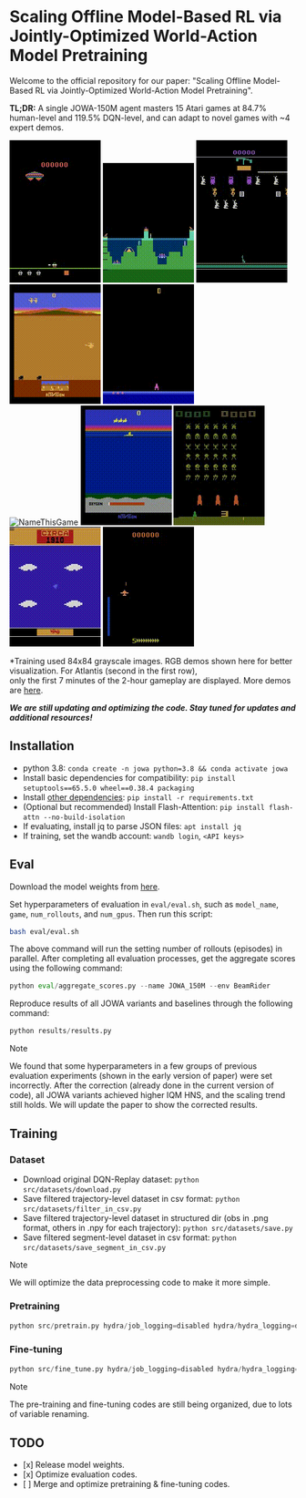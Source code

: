 # Scaling Offline Model-Based RL via Jointly-Optimized World-Action Model Pretraining

Welcome to the official repository for our paper: "Scaling Offline Model-Based RL via Jointly-Optimized World-Action Model Pretraining".

**TL;DR:** A single JOWA-150M agent masters 15 Atari games at 84.7% human-level and 119.5% DQN-level, and can adapt to novel games with ~4 expert demos.

<div class="gallery">
    <div class="row">
      <img src="https://raw.githubusercontent.com/CJReinforce/JOWA_agents/refs/heads/master/static/images/Assault.gif" alt="Assault">
      <img src="https://raw.githubusercontent.com/CJReinforce/JOWA_agents/refs/heads/master/static/images/Atlantis.gif" alt="Atlantis">
      <img src="https://raw.githubusercontent.com/CJReinforce/JOWA_agents/refs/heads/master/static/images/Carnival.gif" alt="Carnival">
      <img src="https://raw.githubusercontent.com/CJReinforce/JOWA_agents/refs/heads/master/static/images/ChopperCommand.gif" alt="ChopperCommand">
      <img src="https://raw.githubusercontent.com/CJReinforce/JOWA_agents/refs/heads/master/static/images/DemonAttack.gif" alt="DemonAttack">
    </div>
    <div class="row">
      <img src="https://raw.githubusercontent.com/CJReinforce/JOWA_agents/refs/heads/master/static/images/NameThisGame.gif" alt="NameThisGame">
      <img src="https://raw.githubusercontent.com/CJReinforce/JOWA_agents/refs/heads/master/static/images/Seaquest.gif" alt="Seaquest">
      <img src="https://raw.githubusercontent.com/CJReinforce/JOWA_agents/refs/heads/master/static/images/SpaceInvaders.gif" alt="SpaceInvaders">
      <img src="https://raw.githubusercontent.com/CJReinforce/JOWA_agents/refs/heads/master/static/images/TimePilot.gif" alt="TimePilot">
      <img src="https://raw.githubusercontent.com/CJReinforce/JOWA_agents/refs/heads/master/static/images/Zaxxon.gif" alt="Zaxxon">
    </div>
    <p class="note">
      *Training used 84x84 grayscale images. RGB demos shown here for better visualization. For Atlantis (second in the first row), <br>
        only the first 7 minutes of the 2-hour gameplay are displayed. More demos are <a href=demos/>here</a>.
    </p>
</div>
  
***We are still updating and optimizing the code. Stay tuned for updates and additional resources!***

## Installation

- python 3.8: `conda create -n jowa python=3.8 && conda activate jowa`
- Install basic dependencies for compatibility: `pip install setuptools==65.5.0 wheel==0.38.4 packaging`
- Install [other dependencies](requirements.txt): `pip install -r requirements.txt`
- (Optional but recommended) Install Flash-Attention: `pip install flash-attn --no-build-isolation`
- If evaluating, install jq to parse JSON files: `apt install jq`
- If training, set the wandb account: `wandb login`, `<API keys>`

## Eval

Download the model weights from [here](checkpoints/JOWA).

Set hyperparameters of evaluation in `eval/eval.sh`, such as `model_name`, `game`, `num_rollouts`, and `num_gpus`. Then run this script:

```bash
bash eval/eval.sh
```

The above command will run the setting number of rollouts (episodes) in parallel. After completing all evaluation processes, get the aggregate scores using the following command:

```python
python eval/aggregate_scores.py --name JOWA_150M --env BeamRider
```

Reproduce results of all JOWA variants and baselines through the following command:

```python
python results/results.py
```

> [!NOTE]
> We found that some hyperparameters in a few groups of previous evaluation experiments (shown in the early version of paper) were set incorrectly. After the correction (already done in the current version of code), all JOWA variants achieved higher IQM HNS, and the scaling trend still holds. We will update the paper to show the corrected results.

## Training
### Dataset

- Download original DQN-Replay dataset: `python src/datasets/download.py`
- Save filtered trajectory-level dataset in csv format: `python src/datasets/filter_in_csv.py`
- Save filtered trajectory-level dataset in structured dir (obs in .png format, others in .npy for each trajectory): `python src/datasets/save.py`
- Save filtered segment-level dataset in csv format: `python src/datasets/save_segment_in_csv.py`

> [!NOTE]
> We will optimize the data preprocessing code to make it more simple.

### Pretraining

```python
python src/pretrain.py hydra/job_logging=disabled hydra/hydra_logging=disabled
```

### Fine-tuning

```python
python src/fine_tune.py hydra/job_logging=disabled hydra/hydra_logging=disabled
```

> [!NOTE]
> The pre-training and fine-tuning codes are still being organized, due to lots of variable renaming.

## TODO

- \[x\] Release model weights.
- \[x\] Optimize evaluation codes.
- \[ \] Merge and optimize pretraining & fine-tuning codes.
